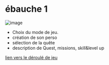# ébauche 1

![image](https://user-images.githubusercontent.com/12049360/54930440-925e3380-4f17-11e9-8695-6dcd278db103.png)

- Choix du mode de jeu. 
- création de son perso
- sélection de la quête
- description de Quest, missions, skill&level up 

[lien vers le déroulé de jeu](https://openfab-lab.github.io/game-of/OFzeGame.html)
